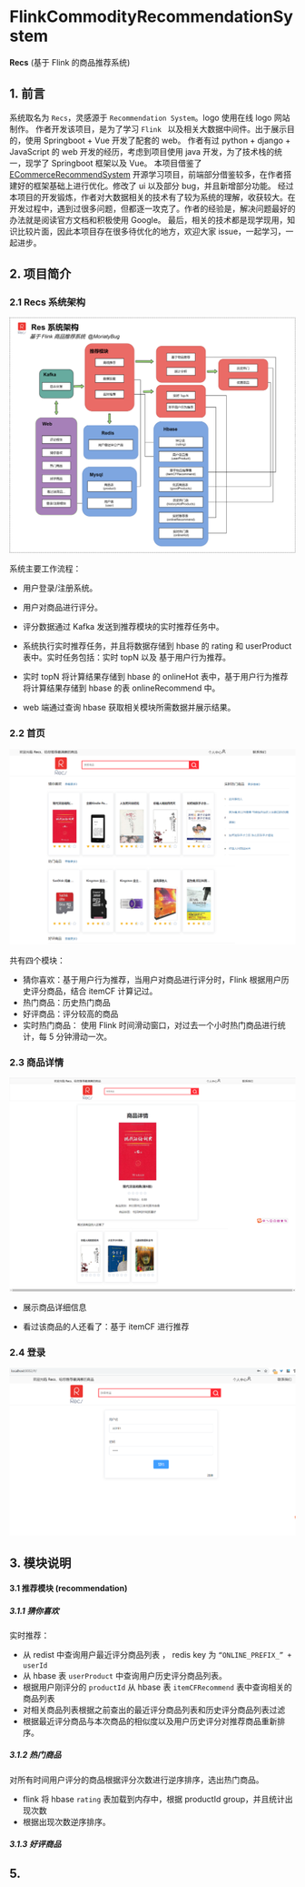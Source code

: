 # FlinkCommodityRecommendationSystem
**Recs**  (基于 Flink 的商品推荐系统) 

## 1. 前言
系统取名为 `Recs`，灵感源于 `Recommendation System`。logo 使用在线 logo 网站制作。
作者开发该项目，是为了学习 `Flink ` 以及相关大数据中间件。出于展示目的，使用 Springboot + Vue 开发了配套的 web。
作者有过 python + django + JavaScript 的 web 开发的经历，考虑到项目使用 java 开发，为了技术栈的统一，现学了 Springboot 框架以及 Vue。
本项目借鉴了 [ECommerceRecommendSystem](https://github.com/ittqqzz/ECommerceRecommendSystem) 开源学习项目，前端部分借鉴较多，在作者搭建好的框架基础上进行优化。修改了 ui 以及部分 bug，并且新增部分功能。
经过本项目的开发锻炼，作者对大数据相关的技术有了较为系统的理解，收获较大。在开发过程中，遇到过很多问题，但都逐一攻克了。作者的经验是，解决问题最好的办法就是阅读官方文档和积极使用 Google。
最后，相关的技术都是现学现用，知识比较片面，因此本项目存在很多待优化的地方，欢迎大家 issue，一起学习，一起进步。

## 2. 项目简介
### 2.1 Recs 系统架构
![系统架构](images/system_architecture.png)



系统主要工作流程：

- 用户登录/注册系统。
- 用户对商品进行评分。
- 评分数据通过 Kafka 发送到推荐模块的实时推荐任务中。
- 系统执行实时推荐任务，并且将数据存储到 hbase 的 rating 和 userProduct 表中。实时任务包括：实时 topN 以及 基于用户行为推荐。
- 实时 topN 将计算结果存储到 hbase 的 onlineHot 表中，基于用户行为推荐将计算结果存储到 hbase 的表 onlineRecommend 中。

- web 端通过查询 hbase 获取相关模块所需数据并展示结果。



### 2.2 首页

![首页](./images/index.png)

共有四个模块：

- 猜你喜欢：基于用户行为推荐，当用户对商品进行评分时，Flink  根据用户历史评分商品，结合 itemCF 计算记过。
- 热门商品：历史热门商品
- 好评商品：评分较高的商品
- 实时热门商品： 使用 Flink 时间滑动窗口，对过去一个小时热门商品进行统计，每 5 分钟滑动一次。



### 2.3 商品详情



![商品详情](./images/product_info.png)

- 展示商品详细信息

- 看过该商品的人还看了：基于 itemCF 进行推荐

### 2.4 登录

![登录](./images/login.png)



## 3. 模块说明

#### 3.1 推荐模块 (recommendation)

##### 3.1.1 猜你喜欢

实时推荐：

- 从 redist 中查询用户最近评分商品列表 ， redis key 为 `“ONLINE_PREFIX_” + userId`
- 从 hbase 表 `userProduct` 中查询用户历史评分商品列表。
- 根据用户刚评分的 `productId` 从 hbase 表 `itemCFRecommend` 表中查询相关的商品列表
- 对相关商品列表根据之前查出的最近评分商品列表和历史评分商品列表过滤
- 根据最近评分商品与本次商品的相似度以及用户历史评分对推荐商品重新排序。

##### 3.1.2 热门商品

对所有时间用户评分的商品根据评分次数进行逆序排序，选出热门商品。

- flink 将  hbase  `rating` 表加载到内存中，根据 productId group，并且统计出现次数
- 根据出现次数逆序排序。

##### 3.1.3 好评商品



## 5. 